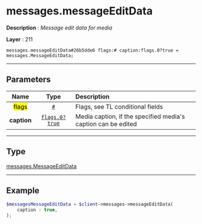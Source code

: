 # messages.messageEditData

**Description** : *Message edit data for media*

**Layer** : 211

```tl
messages.messageEditData#26b5dde6 flags:# caption:flags.0?true = messages.MessageEditData;
```

---

## Parameters

| Name | Type | Description |
| :---: | :---: | :--- |
| <mark>flags</mark> | [`#`](type/#) | Flags, see TL conditional fields |
| **caption** | [`flags.0?true`](type/true) | Media caption, if the specified media's caption can be edited |

---

## Type

[messages.MessageEditData](type/messages.MessageEditData)

---

## Example

```php
$messagesMessageEditData = $client->messages->messageEditData(
	caption : true,
);
```